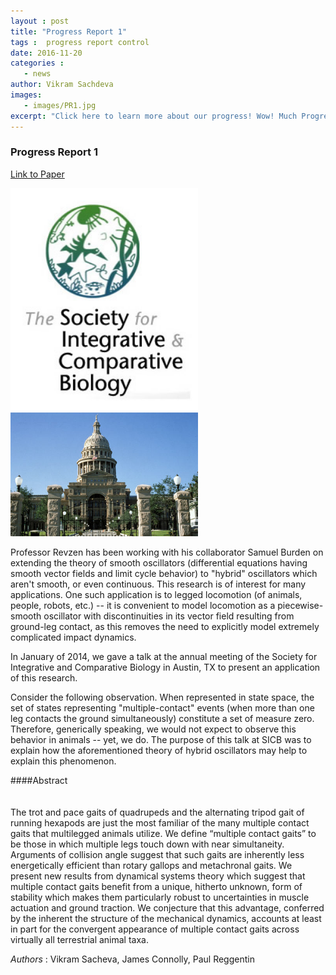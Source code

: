 ```yaml
---
layout : post
title: "Progress Report 1" 
tags :  progress report control
date: 2016-11-20 
categories : 
   - news
author: Vikram Sachdeva
images:
   - images/PR1.jpg 
excerpt: "Click here to learn more about our progress! Wow! Much Progress! Very Advances! "
---
```

  
### Progress Report 1 

[Link to Paper](http://www.sicb.org/meetings/2014/schedule/abstractdetails.php?id=776)

<img src="/images/old/whytrot_IMG1.jpg" style="width:300px">
<img src="/images/old/whytrot_IMG2.jpg" style="width:300px">

Professor Revzen has been working with his collaborator Samuel Burden on extending the theory
of smooth oscillators (differential equations having smooth vector fields and
limit cycle behavior) to "hybrid" oscillators which aren't smooth, or even continuous.
This research is of interest for many applications. One such application is to 
legged locomotion (of animals, people, robots, etc.) -- it is convenient to 
model locomotion as a piecewise-smooth oscillator with discontinuities in its vector 
field resulting from ground-leg contact, as this removes the need to explicitly
model extremely complicated impact dynamics.

In January of 2014, we gave a talk at the annual meeting of the Society
for Integrative and Comparative Biology in Austin, TX to present 
an application of this research. 

Consider the following observation. When represented in state space, 
the set of states representing "multiple-contact" events (when more 
than one leg contacts the ground simultaneously) constitute a set of measure
zero. Therefore, generically speaking, we would not expect to
 observe this behavior in animals -- yet, we do. The purpose of this talk
at SICB was to explain how the aforementioned theory of hybrid oscillators
may help to explain this phenomenon.

####Abstract
<br><br><br>
 The trot and pace gaits of quadrupeds and the alternating tripod gait 
of running hexapods are just the most familiar of the many multiple contact 
gaits that multilegged animals utilize. We define “multiple contact gaits” 
to be those in which multiple legs touch down with near simultaneity. 
Arguments of collision angle suggest that such gaits are inherently less 
energetically efficient than rotary gallops and metachronal gaits. We 
present new results from dynamical systems theory which suggest that multiple 
contact gaits benefit from a unique, hitherto unknown, form of stability which 
makes them particularly robust to uncertainties in muscle actuation and ground 
traction. We conjecture that this advantage, conferred by the inherent the 
structure of the mechanical dynamics, accounts at least in part for the 
convergent appearance of multiple contact gaits across virtually all terrestrial 
animal taxa. 



_Authors_ : Vikram Sacheva, James Connolly, Paul Reggentin

